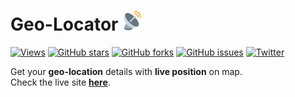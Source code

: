 # Geo-Locator ![logo](assets/favicons/favicon-32x32.png)

[![Views](https://hits.seeyoufarm.com/api/count/incr/badge.svg?url=https%3A%2F%2Fgithub.com%2FAyushShahh%2FGeo-Locator&count_bg=%23000000&title_bg=%23555555&icon=github.svg&icon_color=%23E7E7E7&title=views&edge_flat=false)](https://hits.seeyoufarm.com)
[![GitHub stars](https://img.shields.io/github/stars/AyushShahh/Geo-Locator)](https://github.com/AyushShahh/Geo-Locator/stargazers)
[![GitHub forks](https://img.shields.io/github/forks/AyushShahh/Geo-Locator)](https://github.com/AyushShahh/Geo-Locator/network)
[![GitHub issues](https://img.shields.io/github/issues/AyushShahh/Geo-Locator)](https://github.com/AyushShahh/Geo-Locator/issues)
[![Twitter](https://img.shields.io/twitter/url?logoColor=black&style=social&url=https%3A%2F%2Fgithub.com%2FAyushShahh%2FGeo-Locator)](https://twitter.com/intent/tweet?text=Woah!%20This%20is%20cool.&url=https%3A%2F%2Fgithub.com%2FAyushShahh%2FGeo-Locator)

Get your **geo-location** details with **live position** on map.<br>
Check the live site **[here](https://geo-locator.netlify.app)**.